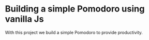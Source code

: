 # Building a simple Pomodoro using vanilla Js

With this project we build a simple Pomodoro to provide productivity.

